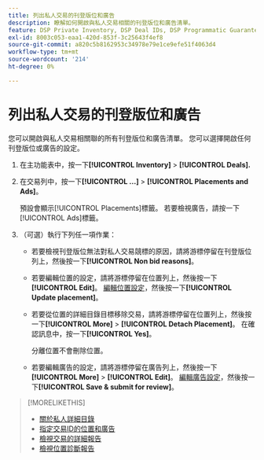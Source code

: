 ```yaml
---
title: 列出私人交易的刊登版位和廣告
description: 瞭解如何開啟與私人交易相關的刊登版位和廣告清單。
feature: DSP Private Inventory, DSP Deal IDs, DSP Programmatic Guaranteed Deals
exl-id: 8003c053-eaa1-420d-853f-3c25643f4ef8
source-git-commit: a820c5b8162953c34978e79e1ce9efe51f4063d4
workflow-type: tm+mt
source-wordcount: '214'
ht-degree: 0%

---
```


# 列出私人交易的刊登版位和廣告

您可以開啟與私人交易相關聯的所有刊登版位和廣告清單。 您可以選擇開啟任何刊登版位或廣告的設定。

1. 在主功能表中，按一下&#x200B;**[!UICONTROL Inventory]** > **[!UICONTROL Deals].**

1. 在交易列中，按一下&#x200B;**[!UICONTROL ...]** > **[!UICONTROL Placements and Ads]**。

   預設會顯示[!UICONTROL Placements]標籤。 若要檢視廣告，請按一下[!UICONTROL Ads]標籤。

1. （可選）執行下列任一項作業：

   * 若要檢視刊登版位無法對私人交易競標的原因，請將游標停留在刊登版位列上，然後按一下&#x200B;**[!UICONTROL Non bid reasons]**。

   * 若要編輯位置的設定，請將游標停留在位置列上，然後按一下&#x200B;**[!UICONTROL Edit]**。 [編輯位置設定](/help/dsp/campaign-management/placements/placement-settings.md)，然後按一下&#x200B;**[!UICONTROL Update placement]**。

   * 若要從位置的詳細目錄目標移除交易，請將游標停留在位置列上，然後按一下&#x200B;**[!UICONTROL More]** > **[!UICONTROL Detach Placement]**。 在確認訊息中，按一下&#x200B;**[!UICONTROL Yes]**。

     分離位置不會刪除位置。

   * 若要編輯廣告的設定，請將游標停留在廣告列上，然後按一下&#x200B;**[!UICONTROL More]** > **[!UICONTROL Edit]**。 [編輯廣告設定](/help/dsp/campaign-management/ads/ad-edit.md)，然後按一下&#x200B;**[!UICONTROL Save & submit for review]**。

>[!MORELIKETHIS]
>
>* [關於私人詳細目錄](private-inventory-about.md)
>* [指定交易ID的位置和廣告](deal-id-attach-placements.md)
>* [檢視交易的詳細報告](deal-view-report.md)
>* [檢視位置診斷報告](/help/dsp/campaign-management/reports/placement-diagnostics.md)
